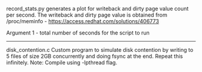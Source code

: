 record_stats.py generates a plot for writeback and dirty page value count per second.
The writeback and dirty page value is obtained from /proc/meminfo - https://access.redhat.com/solutions/406773

Argument 1 - total number of seconds for the script to run


----------

disk_contention.c
Custom program to simulate disk contention by writing to 5 files of size 2GB concurrently and doing fsync at the end. Repeat this infinitely.
Note: Compile using -lpthread  flag.

